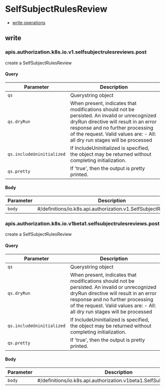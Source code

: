 # SelfSubjectRulesReview

* [write operations](#write)

## write

  ### apis.authorization.k8s.io.v1.selfsubjectrulesreviews.post

  create a SelfSubjectRulesReview

  #### Query

  | Parameter | Description |
  | --------- | ----------- |
  | `qs` | Querystring object |
  | `qs.dryRun` | When present, indicates that modifications should not be persisted. An invalid or unrecognized dryRun directive will result in an error response and no further processing of the request. Valid values are: - All: all dry run stages will be processed |
  | `qs.includeUninitialized` | If IncludeUninitialized is specified, the object may be returned without completing initialization. |
  | `qs.pretty` | If &#39;true&#39;, then the output is pretty printed. |

  #### Body

  | Parameter | Description |
  | --------- | ----------- |
  | `body` | #&#x2F;definitions&#x2F;io.k8s.api.authorization.v1.SelfSubjectRulesReview |

  ### apis.authorization.k8s.io.v1beta1.selfsubjectrulesreviews.post

  create a SelfSubjectRulesReview

  #### Query

  | Parameter | Description |
  | --------- | ----------- |
  | `qs` | Querystring object |
  | `qs.dryRun` | When present, indicates that modifications should not be persisted. An invalid or unrecognized dryRun directive will result in an error response and no further processing of the request. Valid values are: - All: all dry run stages will be processed |
  | `qs.includeUninitialized` | If IncludeUninitialized is specified, the object may be returned without completing initialization. |
  | `qs.pretty` | If &#39;true&#39;, then the output is pretty printed. |

  #### Body

  | Parameter | Description |
  | --------- | ----------- |
  | `body` | #&#x2F;definitions&#x2F;io.k8s.api.authorization.v1beta1.SelfSubjectRulesReview |


